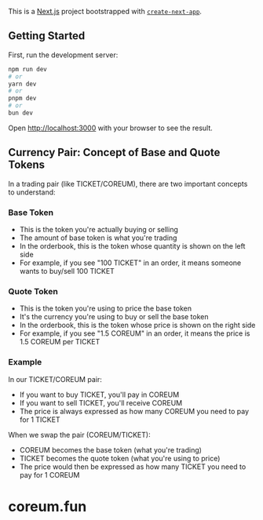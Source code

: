 This is a [Next.js](https://nextjs.org) project bootstrapped with [`create-next-app`](https://nextjs.org/docs/app/api-reference/cli/create-next-app).

## Getting Started

First, run the development server:

```bash
npm run dev
# or
yarn dev
# or
pnpm dev
# or
bun dev
```

Open [http://localhost:3000](http://localhost:3000) with your browser to see the result.

## Currency Pair: Concept of Base and Quote Tokens

In a trading pair (like TICKET/COREUM), there are two important concepts to understand:

### Base Token

- This is the token you're actually buying or selling
- The amount of base token is what you're trading
- In the orderbook, this is the token whose quantity is shown on the left side
- For example, if you see "100 TICKET" in an order, it means someone wants to buy/sell 100 TICKET

### Quote Token

- This is the token you're using to price the base token
- It's the currency you're using to buy or sell the base token
- In the orderbook, this is the token whose price is shown on the right side
- For example, if you see "1.5 COREUM" in an order, it means the price is 1.5 COREUM per TICKET

### Example

In our TICKET/COREUM pair:

- If you want to buy TICKET, you'll pay in COREUM
- If you want to sell TICKET, you'll receive COREUM
- The price is always expressed as how many COREUM you need to pay for 1 TICKET

When we swap the pair (COREUM/TICKET):

- COREUM becomes the base token (what you're trading)
- TICKET becomes the quote token (what you're using to price)
- The price would then be expressed as how many TICKET you need to pay for 1 COREUM

# coreum.fun
